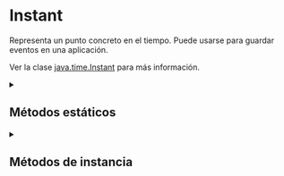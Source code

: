 # Instant
Representa un punto concreto en el tiempo. Puede usarse para guardar eventos en una aplicación.

Ver la clase [java.time.Instant](https://docs.oracle.com/en/java/javase/17/docs/api/java.base/java/time/Instant.html) para más información.

<details>
<summary><h2>Métodos estáticos</h2></summary>

<details>
<summary><h3>from(TemporalAccessor temporal)</h3></summary>

Devuelve una instancia `Instant` de un objeto `TemporalAccesor`.

#### Ejemplo
```java
Instant instante = Instant.from(ZonedDateTime.now());
System.out.println(instante);
```
> Imprime: 2022-12-02T19:31:53.004397Z
</details>

<details>
<summary><h3>now()</h3></summary>

Obtiene el instante actual del reloj del sistema.

#### Ejemplo
```java
Instant instante = Instant.now();
System.out.println(instante);
```
> Imprime: 2022-12-02T19:33:32.074515Z
</details>

<details>
<summary><h3>now(Clock clock)</h3></summary>

Obtiene el instante actual del reloj especificado.

#### Ejemplo
```java
Clock reloj = Clock.systemUTC();
Instant instante = Instant.now(reloj);
System.out.println(instante);
```
> Imprime: 2022-12-02T19:36:00.280106Z
</details>

<details>
<summary><h3>ofEpochMilli(long epochMilli)</h3></summary>

Obtiene una instancia de `Instant` usando los milisegundos desde el epoch de 1970-01-01T00:00:00Z.

#### Ejemplo
```java
Instant instante = Instant.ofEpochMilli(1_000_000_000_000L);
System.out.println(instante);
```
> Imprime: 2001-09-09T01:46:40Z
</details>

<details>
<summary><h3>ofEpochSecond(long epochSecond)</h3></summary>

Obtiene una instancia de `Instant` usando los segundos desde el epoch de 1970-01-01T00:00:00Z.

#### Ejemplo
```java
Instant instante = Instant.ofEpochSecond(6_000_000_000L);
System.out.println(instante);
```
> Imprime: 2160-02-18T10:40:00Z
</details>

<details>
<summary><h3>ofEpochSecond(long epochSecond, long nanoAdjustment)</h3></summary>

Obtiene una instancia de `Instant` usando los segundos y nanosegundos desde el epoch de 1970-01-01T00:00:00Z.

#### Ejemplo
```java
Instant instante = Instant.ofEpochSecond(6_000_000_000L, 85001);
System.out.println(instante);
```
> Imprime: 2160-02-18T10:40:00.000085001Z
</details>

<details>
<summary><h3>parse(CharSequence text)</h3></summary>

Obtiene una instancia de `Instant` desde un String como "2007-12-03T10:15:30.00Z".

#### Ejemplo
```java
Instant instante = Instant.parse("2000-06-22T12:45:15Z");
System.out.println(instante);
```
> Imprime: 2000-06-22T12:45:15Z
</details>

</details>

<details>
<summary><h2>Métodos de instancia</h2></summary>

<details>
<summary><h3>adjustInto(Temporal temporal)</h3></summary>

Ajusta el `Temporal` especificado tener el valor del instante.

**Es mejor utilizar el método `with`.**

```java
// Ambos son equivalentes, pero es mejor la segunda opción
temporal = thisInstant.adjustInto(temporal); 
temporal = temporal.with(thisInstant);      
```

#### Ejemplo
```java
Instant instante = Instant.parse("2000-06-22T12:45:15Z");
Temporal instanteActual = ZonedDateTime.now();
instanteActual = instante.adjustInto(instanteActual);
System.out.println(instanteActual);
```
> Imprime: 2000-06-22T14:45:15+02:00[Europe/Madrid]
</details>

<details>
<summary><h3>atOffset(ZoneOffset offset)</h3></summary>

Combina este instante con un `ZoneOffset` para crear un `OffsetDateTime`.

#### Ejemplo
```java
Instant instante = Instant.parse("2000-06-22T12:45:15Z");
System.out.println(instante.atOffset(ZoneOffset.ofHours(-5)));
```
> Imprime: 2000-06-22T07:45:15-05:00
</details>

<details>
<summary><h3>atZone(ZoneId zone)</h3></summary>

Combina este instante con un `ZoneId` para crear un `ZonedDateTime`.

#### Ejemplo
```java
Instant instante = Instant.now();
System.out.println(instante.atZone(ZoneId.of("America/Chicago")));
```
> Imprime: 2022-12-02T14:25:18.771551-06:00[America/Chicago]
</details>

<details>
<summary><h3>compareTo(Instant otherInstant)</h3></summary>
Compara este instante con otro.

#### Ejemplo
```java
Instant instante = Instant.now();
Instant otroInstante = Instant.parse("2000-06-22T12:45:15Z");
System.out.println(instante.compareTo(otroInstante));
```
> Imprime: 1
</details>

<details>
<summary><h3>equals(Object other)</h3></summary>

Devuelve `true` si un instante es igual a otro.

#### Ejemplo
```java
Instant instante = Instant.parse("2000-06-22T12:45:15Z");
Instant otroInstante = Instant.parse("2000-06-22T12:45:15Z");
System.out.println(instante.equals(otroInstante));
```
> Imprime: `true`
</details>

<details>
<summary><h3>get(TemporalField field)</h3></summary>

Devuelve el valor del campo especificado de este instante como `int`.

Campos admitidos:
- NANO_OF_SECOND
- MICRO_OF_SECOND
- MILLI_OF_SECOND

#### Ejemplo
```java
Instant instante = Instant.now();
System.out.println(instante.get(ChronoField.NANO_OF_SECOND));
```
> Imprime: 516345000
</details>

<details>
<summary><h3>getEpochSecond()</h3></summary>
Obtiene el número de segundos desde el Java epoch de 1970-01-01T00:00:00Z.

#### Ejemplo
```java
Instant instante = Instant.now();
System.out.println(instante.getEpochSecond());
```
> Imprime: 1670013590
</details>

<details>
<summary><h3>getLong(TemporalField field)</h3></summary>

Devuelve el valor del campo especificado de este instante como `long`.

Campos admitidos:
- NANO_OF_SECOND
- MICRO_OF_SECOND
- MILLI_OF_SECOND
- INSTANT_OF_SECOND

#### Ejemplo
```java
Instant instante = Instant.now();
System.out.println(instante.getLong(ChronoField.INSTANT_SECONDS));
```
> Imprime: 1670013934
</details>

<details>
<summary><h3>getNano()</h3></summary>

Devuelve el número de nanosegundos.

#### Ejemplo
```java
Instant instante = Instant.now();
System.out.println(instante.getNano());
```
> Imprime: 171593000
</details>

<details>
<summary><h3>hashCode()</h3></summary>
Devuelve el hash code del instante.

#### Ejemplo
```java
Instant instante = Instant.now();
System.out.println(instante.hashCode());
```
> Imprime: 21316448
</details>

<details>
<summary><h3>isAfter(Instant otherInstant)</h3></summary>
Comprueba si el instante es posterior al instante pasado como argumento.

#### Ejemplo
```java
Instant instanteActual = Instant.now();
Instant instanteAnterior = Instant.parse("2000-06-22T12:45:15Z");
Instant instantePosterior = Instant.parse("2030-06-22T12:45:15Z");
System.out.println(instanteActual.isAfter(instanteAnterior));
System.out.println(instanteActual.isAfter(instantePosterior));
```
> Imprime: `true`, `false`
</details>

<details>
<summary><h3>isBefore(Instant otherInstant)</h3></summary>
Comprueba si el instante es anterior al instante pasado como argumento.

#### Ejemplo
```java
Instant instanteActual = Instant.now();
Instant instanteAnterior = Instant.parse("2000-06-22T12:45:15Z");
Instant instantePosterior = Instant.parse("2030-06-22T12:45:15Z");
System.out.println(instanteActual.isBefore(instanteAnterior));
System.out.println(instanteActual.isBefore(instantePosterior));
```
> Imprime: `false`, `true`
</details>

<details>
<summary><h3>isSupported(TemporalField field)</h3></summary>
Comprueba si el campo especificado es válido.

Campos admitidos:
- NANO_OF_SECOND
- MICRO_OF_SECOND
- MILLI_OF_SECOND
- INSTANT_OF_SECOND

#### Ejemplo
```java
Instant instanteActual = Instant.now();
System.out.println(instanteActual.isSupported(ChronoField.MILLI_OF_SECOND));
```
> Imprime: `true`
</details>

<details>
<summary><h3>isSupported(TemporalUnit unit)</h3></summary>
Comprueba si el campo especificado es válido.

Campos admitidos:
- NANOS
- MICROS
- MILLIS
- SECONDS
- MINUTES
- HOURS
- HALF_DAYS
- DAYS

#### Ejemplo
```java
Instant instanteActual = Instant.now();
System.out.println(instanteActual.isSupported(ChronoUnit.DAYS));
```
> Imprime: `true`
</details>

<details>
<summary><h3>minus(long amountToSubtract, TemporalUnit unit)</h3></summary>
Devuelve una copia de este instante con la cantidad especificada substraída.

#### Ejemplo
```java
Instant instanteActual = Instant.now();
System.out.println(instanteActual);
System.out.println(instanteActual.minus(5, ChronoUnit.DAYS));
```
> Imprime: "2022-12-03T10:41:43.452879Z", "2022-11-28T10:41:43.452879Z"
</details>

<details>
<summary><h3>minus(TemporalAmount amountToSubtract)</h3></summary>
Devuelve una copia de este instante con la cantidad especificada substraída.

#### Ejemplo
```java
Instant instanteActual = Instant.now();
Instant instanteActual = Instant.now();
System.out.println(instanteActual);
System.out.println(instanteActual.minus(Period.ofDays(40)));
```
> Imprime: "2022-12-03T10:45:38.455269Z", "2022-10-24T10:45:38.455269Z"
</details>

<details>
<summary><h3>minusMillis(long millisToSubtract)</h3></summary>
Devuelve una copia de este instante con la cantidad de milisegundos especificada substraída.
</details>

<details>
<summary><h3>minusNanos(long nanosToSubtract)</h3></summary>
Devuelve una copia de este instante con la cantidad de nanosegundos especificada substraída.
</details>

<details>
<summary><h3>minusSeconds(long secondsToSubtract)</h3></summary>
Devuelve una copia de este instante con la cantidad de segundos especificada substraída.
</details>

<details>
<summary><h3>plus(long amountToAdd, TemporalUnit unit)</h3></summary>
Devuelve una copia de este instante con la cantidad especificada añadida.
</details>

<details>
<summary><h3>plus(TemporalAmount amountToAdd)</h3></summary>
Devuelve una copia de este instante con la cantidad especificada añadida.
</details>

<details>
<summary><h3>plusMillis(long millisToAdd)</h3></summary>
Devuelve una copia de este instante con la cantidad de milisegundos especificada añadida.
</details>

<details>
<summary><h3>plusNanos(long nanosToAdd)</h3></summary>
Devuelve una copia de este instante con la cantidad de nanosegundos especificada añadida.
</details>

<details>
<summary><h3>plusSeconds(long secondsToAdd)</h3></summary>
Devuelve una copia de este instante con la cantidad de segundos especificada añadida.
</details>

<details>
<summary><h3>query(TemporalQuery<R> query)</h3></summary>
Realiza una consulta de este instante utilizando la consulta especificada.

#### Ejemplo
```java
Instant instanteActual = Instant.now();
System.out.println(instanteActual.query(TemporalQueries.precision()));
```
> Imprime: "Nanos"
</details>

<details>
<summary><h3>range(TemporalField field)</h3></summary>
Devuelve el rango del campo especificado.

#### Ejemplo
```java
Instant instanteActual = Instant.now();
System.out.println(instanteActual.range(ChronoField.MILLI_OF_SECOND));
```
> Imprime: 0 - 999
</details>

<details>
<summary><h3>toEpochMilli()</h3></summary>
Convierte este instante al número de milisegundos desde el epoch de 1970-01-01T00:00:00Z.

#### Ejemplo
```java
Instant instanteActual = Instant.now();
System.out.println(instanteActual.toEpochMilli());
```
> Imprime: 1670065561691
</details>

<details>
<summary><h3>toString()</h3></summary>
Devuelve un String con la representación de este instante usando la representación ISO-8601.

#### Ejemplo
```java
Instant instanteActual = Instant.now();
System.out.println(instanteActual.toString());
```
> Imprime: 2022-12-03T11:06:33.732490Z
</details>

<details>
<summary><h3>truncatedTo(TemporalUnit unit)</h3></summary>
Devuelve una copia de este instante con los valores menores a la unidad pasada como argumento serán 0.

Por ejemplo, si se pasa "Days", los valores de Horas, Minutos, etc... serán 0.

#### Ejemplo
```java
Instant instanteActual = Instant.now();
System.out.println(instanteActual.truncatedTo(ChronoUnit.DAYS));
```
> Imprime: 2022-12-03T00:00:00Z
</details>

<details>
<summary><h3>until(Temporal endExclusive, TemporalUnit unit)</h3></summary>
Calcula la diferencia de tiempo con el instante pasado como argumento en función de la unidad especificada.

#### Ejemplo
```java
Instant instante = Instant.now();
Instant otroInstante = Instant.parse("2022-12-15T00:00:00Z");
System.out.println(instante.until(otroInstante, ChronoUnit.HOURS));
```
> Imprime: 276
</details>

<details>
<summary><h3>with(TemporalAdjuster adjuster)</h3></summary>
Devuelve una copia ajustada de este instante.
</details>

<details>
<summary><h3>with(TemporalField field, long newValue)</h3></summary>
Devuelve una copia de este instante con el nuevo valor del campo especificado .
</details>

</details>

